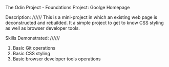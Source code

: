 The Odin Project - Foundations
Project: Goolge Homepage

Description:
//////
This is a mini-project in which an existing web page is deconstructed and rebuilded. It a simple project to get to know CSS styling as well as browser developer tools.

Skills Demonstrated:
//////
1. Basic Git operations
2. Basic CSS styling
3. Basic browser developer tools operations